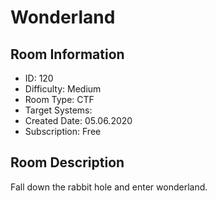 ﻿# Wonderland

## Room Information
- ID: 120
- Difficulty: Medium
- Room Type: CTF
- Target Systems: 
- Created Date: 05.06.2020
- Subscription: Free

## Room Description
Fall down the rabbit hole and enter wonderland.
